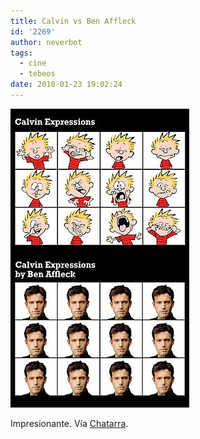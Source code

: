 ```yaml
---
title: Calvin vs Ben Affleck
id: '2269'
author: neverbot
tags:
  - cine
  - tebeos
date: 2010-01-23 19:02:24
---
```


![201001231901.jpg](./calvin-vs-ben-affleck/201001231901.jpg)

Impresionante. Vía [Chatarra](http://circuitry.tumblr.com/post/334344491).